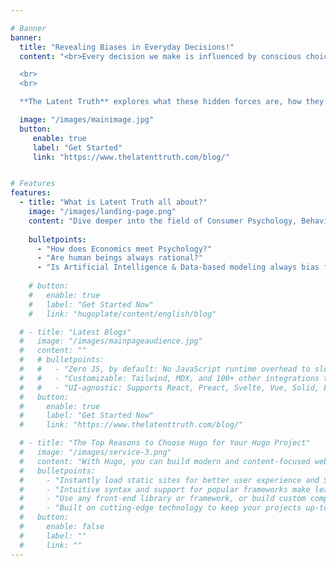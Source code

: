 ```yaml
---

# Banner
banner:
  title: "Revealing Biases in Everyday Decisions!"
  content: "<br>Every decision we make is influenced by conscious choices & hidden biases shaping our choices in more ways than we realize. Imagine uncovering these **latent** biases — understanding the invisible hand that shapes your judgment, steers your preferences, and even sways your most critical decisions.

  <br>
  <br>

  **The Latent Truth** explores what these hidden forces are, how they impact our judgment and if we can be smarter decision makers? **Are you ready to uncover the truth hidden in plain sight?** "

  image: "/images/mainimage.jpg"
  button:
     enable: true
     label: "Get Started"
     link: "https://www.thelatenttruth.com/blog/"


# Features
features:
  - title: "What is Latent Truth all about?"
    image: "/images/landing-page.png"
    content: "Dive deeper into the field of Consumer Psychology, Behavioral Economics, and the power of Artificial Intelligence in shaping our decisions."
    
    bulletpoints:
      - "How does Economics meet Psychology?"
      - "Are human beings always rational?"
      - "Is Artificial Intelligence & Data-based modeling always bias free?"
  
    # button:       
    #   enable: true
    #   label: "Get Started Now"
    #   link: "hugoplate/content/english/blog" 

  # - title: "Latest Blogs"
  #   image: "/images/mainpageaudience.jpg"
  #   content: ""
  #   # bulletpoints:
  #   #   - "Zero JS, by default: No JavaScript runtime overhead to slow you down."
  #   #   - "Customizable: Tailwind, MDX, and 100+ other integrations to choose from."
  #   #   - "UI-agnostic: Supports React, Preact, Svelte, Vue, Solid, Lit and more."
  #   button:
  #     enable: true
  #     label: "Get Started Now"
  #     link: "https://www.thelatenttruth.com/blog/"

  # - title: "The Top Reasons to Choose Hugo for Your Hugo Project"
  #   image: "/images/service-3.png"
  #   content: "With Hugo, you can build modern and content-focused websites without sacrificing performance or ease of use."
  #   bulletpoints:
  #     - "Instantly load static sites for better user experience and SEO."
  #     - "Intuitive syntax and support for popular frameworks make learning and using Hugo a breeze."
  #     - "Use any front-end library or framework, or build custom components, for any project size."
  #     - "Built on cutting-edge technology to keep your projects up-to-date with the latest web standards."
  #   button:
  #     enable: false
  #     label: ""
  #     link: ""
---
```


